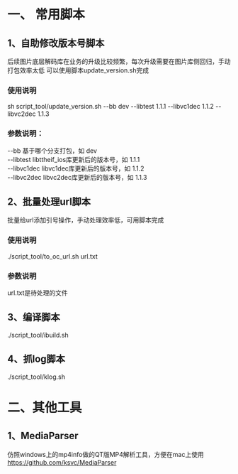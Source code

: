 # 一、 常用脚本
## 1、自助修改版本号脚本
后续图片底层解码库在业务的升级比较频繁，每次升级需要在图片库侧回归，手动打包效率太低
可以使用脚本update_version.sh完成
### 使用说明
sh script_tool/update_version.sh --bb dev --libtest 1.1.1 --libvc1dec 1.1.2 --libvc2dec 1.1.3  
### 参数说明：
--bb               基于哪个分支打包，如 dev  
--libtest        libttheif_ios库更新后的版本号，如 1.1.1  
--libvc1dec      libvc1dec库更新后的版本号，如 1.1.2  
--libvc2dec      libvc2dec库更新后的版本号，如 1.1.3  

## 2、批量处理url脚本
批量给url添加引号操作，手动处理效率低，可用脚本完成
### 使用说明
./script_tool/to_oc_url.sh url.txt
### 参数说明
  url.txt是待处理的文件  

## 3、编译脚本
./script_tool/ibuild.sh  

## 4、抓log脚本
./script_tool/klog.sh  

# 二、其他工具
## 1、MediaParser
仿照windows上的mp4info做的QT版MP4解析工具，方便在mac上使用  
https://github.com/ksvc/MediaParser